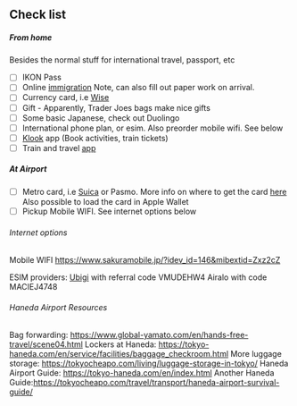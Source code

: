 
## Check list

##### From home

Besides the normal stuff for international travel, passport, etc

- [ ] IKON Pass
- [ ] Online [immigration](https://vjw-lp.digital.go.jp/en/) Note, can also fill out paper work on arrival.
- [ ] Currency card, i.e [Wise](https://wise.com/us/card/)
- [ ] Gift - Apparently, Trader Joes bags make nice gifts
- [ ] Some basic Japanese,  check out Duolingo
- [ ] International phone plan, or esim. Also preorder mobile wifi. See below
- [ ] [Klook](https://www.klook.com/?spm=Tetris_Appdownload.TopNavigation.BackHome&clickId=8ecfa64a05) app (Book activities, train tickets) 
- [ ] Train and travel [app](https://japantravel.navitime.com/en/)

##### At Airport

- [ ] Metro card, i.e [Suica](https://en.japantravel.com/guide/how-to-get-a-suica-card/22316) or Pasmo. More info on where to get the card [here](https://www.jreast.co.jp/multi/en/welcomesuica/welcomesuica.html) Also possible to load the card in Apple Wallet
- [ ] Pickup Mobile WIFI. See internet options below

###### Internet options

Mobile WIFI <https://www.sakuramobile.jp/?idev_id=146&mibextid=Zxz2cZ> 

ESIM providers:
[Ubigi](https://cellulardata.ubigi.com/data-plans-and-coverage/) with referral code VMUDEHW4 
Airalo with code MACIEJ4748

###### Haneda Airport Resources

Bag forwarding: <https://www.global-yamato.com/en/hands-free-travel/scene04.html>
Lockers at Haneda: https://tokyo-haneda.com/en/service/facilities/baggage_checkroom.html
More luggage storage: https://tokyocheapo.com/living/luggage-storage-in-tokyo/
Haneda Airport Guide: https://tokyo-haneda.com/en/index.html 
Another Haneda Guide:https://tokyocheapo.com/travel/transport/haneda-airport-survival-guide/

